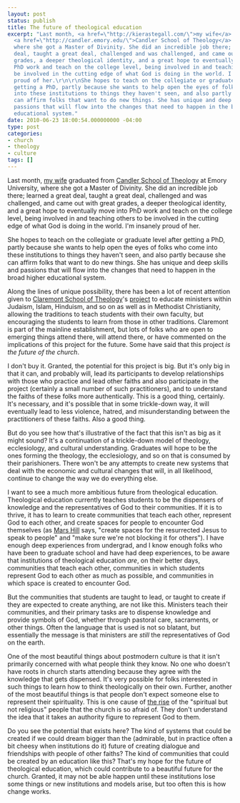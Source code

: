 ```yaml
---
layout: post
status: publish
title: The future of theological education
excerpt: "Last month, <a href=\"http://kierastegall.com/\">my wife</a> graduated from
  <a href=\"http://candler.emory.edu/\">Candler School of Theology</a> at Emory University,
  where she got a Master of Divinity. She did an incredible job there; learned a great
  deal, taught a great deal, challenged and was challenged, and came out with great
  grades, a deeper theological identity, and a great hope to eventually move into
  PhD work and teach on the college level, being involved in and teaching others to
  be involved in the cutting edge of what God is doing in the world. I'm insanely
  proud of her.\r\n\r\nShe hopes to teach on the collegiate or graduate level after
  getting a PhD, partly because she wants to help open the eyes of folks who come
  into these institutions to things they haven't seen, and also partly because she
  can affirm folks that want to do new things. She has unique and deep skills and
  passions that will flow into the changes that need to happen in the broad higher
  educational system."
date: 2010-06-23 18:00:54.000000000 -04:00
type: post
categories:
- church
- theology
- culture
tags: []
---
```

Last month, <a href="http://kierastegall.com/">my wife</a> graduated from <a href="http://candler.emory.edu/">Candler School of Theology</a> at Emory University, where she got a Master of Divinity. She did an incredible job there; learned a great deal, taught a great deal, challenged and was challenged, and came out with great grades, a deeper theological identity, and a great hope to eventually move into PhD work and teach on the college level, being involved in and teaching others to be involved in the cutting edge of what God is doing in the world. I'm insanely proud of her.

She hopes to teach on the collegiate or graduate level after getting a PhD, partly because she wants to help open the eyes of folks who come into these institutions to things they haven't seen, and also partly because she can affirm folks that want to do new things. She has unique and deep skills and passions that will flow into the changes that need to happen in the broad higher educational system.

Along the lines of unique possibility, there has been a lot of recent attention given to <a href="http://www.cst.edu/">Claremont School of Theology</a>'s <a href="http://www.cst.edu/UniversityProject/FAQs.php#1">project</a> to educate ministers within Judaism, Islam, Hinduism, and so on as well as in Methodist Christianity, allowing the traditions to teach students with their own faculty, but encouraging the students to learn from those in other traditions. Claremont is part of the mainline establishment, but lots of folks who are open to emerging things attend there, will attend there, or have commented on the implications of this project for the future. Some have said that this project <em>is the future of the church</em>.

I don't buy it. Granted, the potential for this project is big. But it's only big in that it can, and probably will, lead its participants to develop relationships with those who practice and lead other faiths and also participate in the project (certainly a small number of such practitioners), and to understand the faiths of these folks more authentically. This is a good thing, certainly. It's necessary, and it's possible that in some trickle-down way, it will eventually lead to less violence, hatred, and misunderstanding between the practitioners of these faiths. Also a good thing.

But do you see how that's illustrative of the fact that this isn't as big as it might sound? It's a continuation of a trickle-down model of theology, ecclesiology, and cultural understanding. Graduates will hope to be the ones forming the theology, the ecclesiology, and so on that is consumed by their parishioners. There won't be any attempts to create new systems that deal with the economic and cultural changes that will, in all likelihood, continue to change the way we do everything else.

I want to see a much more ambitious future from theological education. Theological education currently teaches students to be the dispensers of knowledge and the representatives of God to their communities. If it is to thrive, it has to learn to create communities that teach each other, represent God to each other, and create spaces for people to encounter God themselves (as <a href="http://marshill.org/">Mars Hill</a> says, "create spaces for the resurrected Jesus to speak to people" and "make sure we're not blocking it for others"). I have enough deep experiences from undergrad, and I know enough folks who have been to graduate school and have had deep experiences, to be aware that institutions of theological education <em>are</em>, on their better days, communities that teach each other, communities in which students represent God to each other as much as possible, and communities in which space is created to encounter God.

But the communities that students are taught to lead, or taught to create if they are expected to create anything, are not like this. Ministers teach their communities, and their primary tasks are to dispense knowledge and provide symbols of God, whether through pastoral care, sacraments, or other things. Often the language that is used is not so blatant, but essentially the message is that ministers are <em>still</em> the representatives of God on the earth.

One of the most beautiful things about postmodern culture is that it isn't primarily concerned with what people think they know. No one who doesn't have roots in church starts attending because they agree with the knowledge that gets dispensed. It's very possible for folks interested in such things to learn how to think theologically on their own. Further, another of the most beautiful things is that people don't expect someone else to represent their spirituality. This is one cause of <a href="http://www.cnn.com/2010/LIVING/personal/06/03/spiritual.but.not.religious/index.html">the rise</a> of the "spiritual but not religious" people that the church is so afraid of. They don't understand the idea that it takes an authority figure to represent God to them.

Do you see the potential that exists here? The kind of systems that could be created if we could dream bigger than the (admirable, but in practice often a bit cheesy when institutions do it) future of creating dialogue and friendships with people of other faiths? The kind of communities that could be created by an education like this? That's my hope for the future of theological education, which could contribute to a beautiful future for the church. Granted, it may not be able happen until these institutions lose some things or new institutions and models arise, but too often this is how change works.
